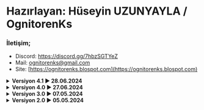 #  Hazırlayan: Hüseyin UZUNYAYLA / OgnitorenKs
###  İletişim;
-   Discord: https://discord.gg/7hbzSGTYeZ
-   Mail: ognitorenks@gmail.com
-   Site: [https://ognitorenks.blospot.com](https://ognitorenks.blospot.com)


<details><B><summary> Versiyon 4.1 ► 28.06.2024</B></summary>

    • Bin klasörü oluşturuldu ilgili dosyaları içine aktarıldı.

</details><details><B><summary> Versiyon 4.0 ► 27.06.2024</B></summary>

    • VHD oluştur bölümünde disk isim tanımlaması için ve sistem açılışında VHD'nin aktifleştirilmesiyle alakalı kullanıcı sorguları eklendi.
	• VHD boyutunu yükseltmesi için ayrı bir bölüm oluşturuldu.
	• Katılımsız kurulum aracı hazırlandı
	
</details><details><B><summary> Versiyon 3.0 ►  07.05.2024</B></summary>

	•"VHD'yi yeniden tanımla" bölümüne kontrol komutları eklendi.

</details><details><B><summary> Versiyon 2.0 ►  05.05.2024</B></summary>

	• Dil komutlarındaki sabit değişken hatası giderildi.
		• Uygulama sürekli olarak ingilizce dilinde açılıyordu. Bu sorun giderildi.
	
</details>